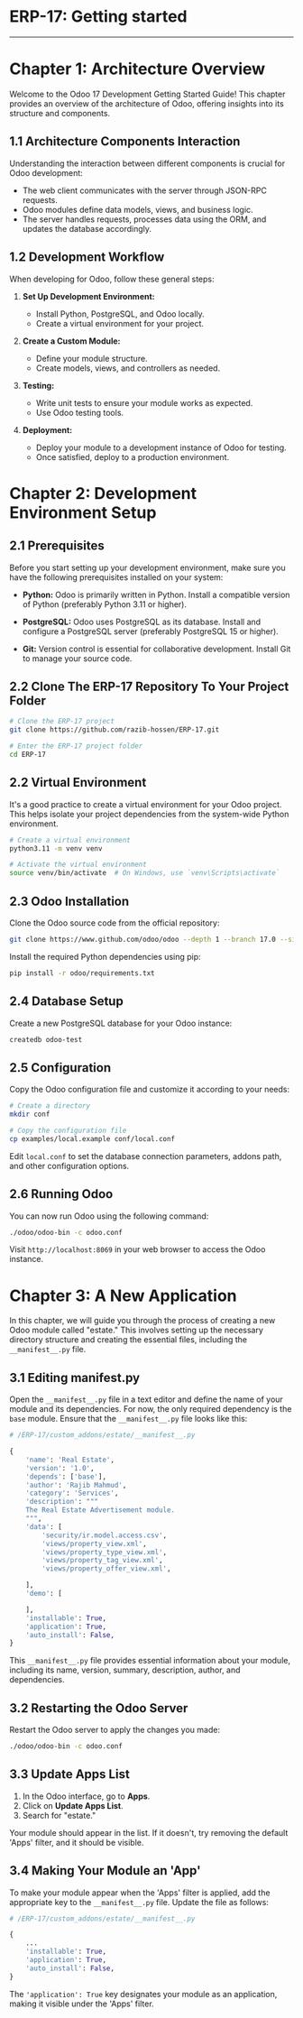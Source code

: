 # ERP-17: Getting started
---

# Chapter 1: Architecture Overview

Welcome to the Odoo 17 Development Getting Started Guide! This chapter provides an overview of the architecture of Odoo, offering insights into its structure and components.

## 1.1 Architecture Components Interaction

Understanding the interaction between different components is crucial for Odoo development:

- The web client communicates with the server through JSON-RPC requests.
- Odoo modules define data models, views, and business logic.
- The server handles requests, processes data using the ORM, and updates the database accordingly.

## 1.2 Development Workflow

When developing for Odoo, follow these general steps:

1. **Set Up Development Environment:**
   - Install Python, PostgreSQL, and Odoo locally.
   - Create a virtual environment for your project.

2. **Create a Custom Module:**
   - Define your module structure.
   - Create models, views, and controllers as needed.

3. **Testing:**
   - Write unit tests to ensure your module works as expected.
   - Use Odoo testing tools.

4. **Deployment:**
   - Deploy your module to a development instance of Odoo for testing.
   - Once satisfied, deploy to a production environment.



# Chapter 2: Development Environment Setup

## 2.1 Prerequisites

Before you start setting up your development environment, make sure you have the following prerequisites installed on your system:

- **Python:** Odoo is primarily written in Python. Install a compatible version of Python (preferably Python 3.11 or higher).

- **PostgreSQL:** Odoo uses PostgreSQL as its database. Install and configure a PostgreSQL server (preferably PostgreSQL 15 or higher).

- **Git:** Version control is essential for collaborative development. Install Git to manage your source code.

## 2.2 Clone The ERP-17 Repository To Your Project Folder

```bash
# Clone the ERP-17 project
git clone https://github.com/razib-hossen/ERP-17.git

# Enter the ERP-17 project folder
cd ERP-17
```

## 2.2 Virtual Environment

It's a good practice to create a virtual environment for your Odoo project. This helps isolate your project dependencies from the system-wide Python environment.

```bash
# Create a virtual environment
python3.11 -m venv venv

# Activate the virtual environment
source venv/bin/activate  # On Windows, use `venv\Scripts\activate`
```

## 2.3 Odoo Installation

Clone the Odoo source code from the official repository:

```bash
git clone https://www.github.com/odoo/odoo --depth 1 --branch 17.0 --single-branch .
```

Install the required Python dependencies using pip:

```bash
pip install -r odoo/requirements.txt
```

## 2.4 Database Setup

Create a new PostgreSQL database for your Odoo instance:

```bash
createdb odoo-test
```

## 2.5 Configuration

Copy the Odoo configuration file and customize it according to your needs:

```bash
# Create a directory 
mkdir conf

# Copy the configuration file
cp examples/local.example conf/local.conf
```

Edit `local.conf` to set the database connection parameters, addons path, and other configuration options.

## 2.6 Running Odoo

You can now run Odoo using the following command:

```bash
./odoo/odoo-bin -c odoo.conf
```

Visit `http://localhost:8069` in your web browser to access the Odoo instance.


# Chapter 3: A New Application

In this chapter, we will guide you through the process of creating a new Odoo module called "estate." This involves setting up the necessary directory structure and creating the essential files, including the `__manifest__.py` file.

## 3.1 Editing __manifest__.py

Open the `__manifest__.py` file in a text editor and define the name of your module and its dependencies. For now, the only required dependency is the `base` module. Ensure that the `__manifest__.py` file looks like this:

```python
# /ERP-17/custom_addons/estate/__manifest__.py

{
    'name': 'Real Estate',
    'version': '1.0',
    'depends': ['base'],
    'author': 'Rajib Mahmud',
    'category': 'Services',
    'description': """
    The Real Estate Advertisement module.
    """,
    'data': [
        'security/ir.model.access.csv',
        'views/property_view.xml',
        'views/property_type_view.xml',
        'views/property_tag_view.xml',
        'views/property_offer_view.xml',

    ],
    'demo': [

    ],
    'installable': True,
    'application': True,
    'auto_install': False,
}

```

This `__manifest__.py` file provides essential information about your module, including its name, version, summary, description, author, and dependencies.

## 3.2 Restarting the Odoo Server

Restart the Odoo server to apply the changes you made:

```bash
./odoo/odoo-bin -c odoo.conf
```

## 3.3 Update Apps List

1. In the Odoo interface, go to **Apps**.
2. Click on **Update Apps List**.
3. Search for "estate."

Your module should appear in the list. If it doesn't, try removing the default 'Apps' filter, and it should be visible.

## 3.4 Making Your Module an 'App'

To make your module appear when the 'Apps' filter is applied, add the appropriate key to the `__manifest__.py` file. Update the file as follows:

```python
# /ERP-17/custom_addons/estate/__manifest__.py

{
    ...
    'installable': True,
    'application': True,
    'auto_install': False,
}
```

The `'application': True` key designates your module as an application, making it visible under the 'Apps' filter.

